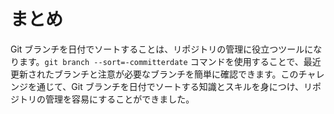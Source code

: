 # まとめ

Git ブランチを日付でソートすることは、リポジトリの管理に役立つツールになります。`git branch --sort=-committerdate` コマンドを使用することで、最近更新されたブランチと注意が必要なブランチを簡単に確認できます。このチャレンジを通じて、Git ブランチを日付でソートする知識とスキルを身につけ、リポジトリの管理を容易にすることができました。
